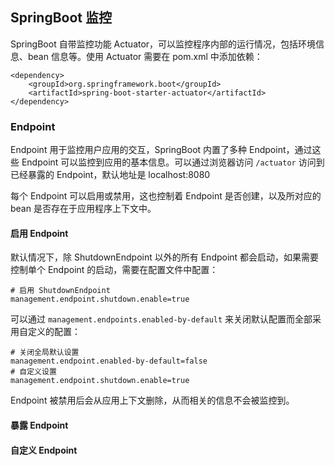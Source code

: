 ## SpringBoot 监控
SpringBoot 自带监控功能 Actuator，可以监控程序内部的运行情况，包括环境信息、bean 信息等。使用 Actuator 需要在 pom.xml 中添加依赖：
```mxl
<dependency>
    <groupId>org.springframework.boot</groupId>
    <artifactId>spring-boot-starter-actuator</artifactId>
</dependency>
```

### Endpoint
Endpoint 用于监控用户应用的交互，SpringBoot 内置了多种 Endpoint，通过这些 Endpoint 可以监控到应用的基本信息。可以通过浏览器访问 ```/actuator``` 访问到已经暴露的 Endpoint，默认地址是 localhost:8080

每个 Endpoint 可以启用或禁用，这也控制着 Endpoint 是否创建，以及所对应的 bean 是否存在于应用程序上下文中。

#### 启用 Endpoint
默认情况下，除 ShutdownEndpoint 以外的所有 Endpoint 都会启动，如果需要控制单个 Endpoint 的启动，需要在配置文件中配置：
```properties
# 启用 ShutdownEndpoint
management.endpoint.shutdown.enable=true
```
可以通过 ```management.endpoints.enabled-by-default``` 来关闭默认配置而全部采用自定义的配置：
```properties
# 关闭全局默认设置
management.endpoint.enabled-by-default=false
# 自定义设置
management.endpoint.shutdown.enable=true
```
Endpoint 被禁用后会从应用上下文删除，从而相关的信息不会被监控到。

#### 暴露 Endpoint

#### 自定义 Endpoint